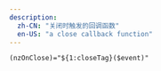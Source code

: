 ```yaml
---
description:
  zh-CN: "关闭时触发的回调函数"
  en-US: "a close callback function"
---
```


```html
(nzOnClose)="${1:closeTag}($event)"
```
